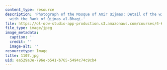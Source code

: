 ```yaml
---
content_type: resource
description: 'Photograph of the Mosque of Amir Qijmas: Detail of the window grill
  with the Rank of Qijmas al-Bhaqi.'
file: https://ol-ocw-studio-app-production.s3.amazonaws.com/courses/4-615-the-architecture-of-cairo-spring-2002/ea529a3e796eb541b7655494c74c9cb4_1107.jpg
file_type: image/jpeg
image_metadata:
  caption: ''
  credit: ''
  image-alt: ''
resourcetype: Image
title: 1107.jpg
uid: ea529a3e-796e-b541-b765-5494c74c9cb4
---
```

